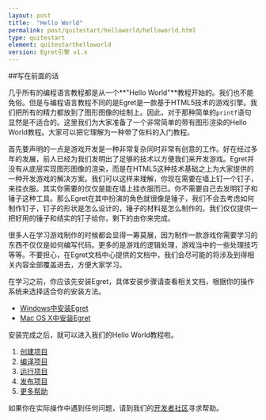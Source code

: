 ```yaml
---
layout: post
title:  "Hello World"
permalink: post/quitestart/helloworld/helloworld.html
type: quitestart
element: quitestarthelloworld
version: Egret引擎 v1.x
---
```


##写在前面的话

几乎所有的编程语言教程都是从一个**"Hello World"**教程开始的。我们也不能免俗。但是与编程语言教程不同的是Egret是一款基于HTML5技术的游戏引擎。我们把所有的精力都放到了图形图像的绘制上。因此，对于那种简单的`printf`语句显然是不适合的。这里我们为大家准备了一个非常简单的带有图形渲染的Hello World教程。大家可以把它理解为一种带了佐料的入门教程。

首先要声明的一点是游戏开发是一种非常复杂同时非常有创意的工作。好在经过多年的发展，前人已经为我们发明出了足够的技术以方便我们来开发游戏。Egret并没有从底层实现图形图像的渲染，而是在HTML5这种技术基础之上为大家提供的一种开发游戏的解决方案。我们可以这样来理解，你现在需要在墙上钉一个钉子，来挂衣服。其实你需要的仅仅是能在墙上挂衣服而已。你不需要自己去发明钉子和锤子这种工具。那么Egret在其中扮演的角色就很像是锤子，我们不会去考虑如何制作钉子，钉子的形状是怎么设计的，锤子的材料是怎么制作的。我们仅仅提供一把好用的锤子和结实的钉子给你，剩下的由你来完成。

很多人在学习游戏制作的时候都会显得一筹莫展，因为制作一款游戏你需要学习的东西不仅仅是如何编写代码。更多的是游戏的逻辑处理，游戏当中的一些处理技巧等等。不要担心，在Egret文档中心提供的文档中，我们会尽可能的将涉及到得相关内容全部覆盖进去，方便大家学习。

在学习之前，你应该先安装Egret，具体安装步骤请查看相关文档，根据你的操作系统来选择适合你的安装方法。

* <a href="{{site.baseurl}}/post/quitestart/install/installwin.html" target="_blank">Windows中安装Egret</a>
* <a href="{{site.baseurl}}/post/quitestart/install/instalformac.html" target="_blank">Mac OS X中安装Egret</a>

安装完成之后，就可以进入我们的Hello World教程啦。

1. <a href="{{site.baseurl}}/post/quitestart/helloworld/createpro.html" target="_blank">创建项目</a>
2. <a href="{{site.baseurl}}/post/quitestart/helloworld/buildpro.html" target="_blank">编译项目</a>
3. <a href="{{site.baseurl}}/post/quitestart/helloworld/runpro.html" target="_blank">运行项目</a>
4. <a href="{{site.baseurl}}/post/quitestart/helloworld/pushpro.html" target="_blank">发布项目</a>
5. <a href="{{site.baseurl}}/post/quitestart/helloworld/morehelp.html" target="_blank">更多帮助</a>

如果你在实际操作中遇到任何问题，请到我们的<a href="http://bbs.egret.com/" target="_blank">开发者社区</a>寻求帮助。

